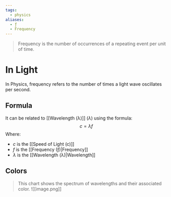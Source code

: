 ```yaml
---
tags:
  - physics
aliases:
  - ƒ
  - Frequency
---
```

> Frequency is the number of occurrences of a repeating event per unit of time.
# In Light
In Physics, frequency refers to the number of times a light wave oscillates per second. 

## Formula 
It can be related to [[Wavelength (λ)]] ($\lambda$) using the formula: $$c=\lambda f$$Where:
- $c$ is the [[Speed of Light (c)]]
- $f$ is the [[Frequency (ƒ)|Frequency]]
- $\lambda$ is the [[Wavelength (λ)|Wavelength]]

## Colors
>This chart shows the spectrum of wavelengths and their associated color. 
>![[image.png]]